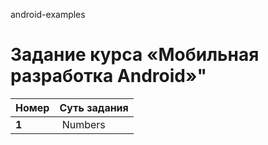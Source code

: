 android-examples

# Задание курса «Мобильная разработка Android»"

| Номер | Суть задания |
|-------|---------|
| **1** |​ Numbers |

